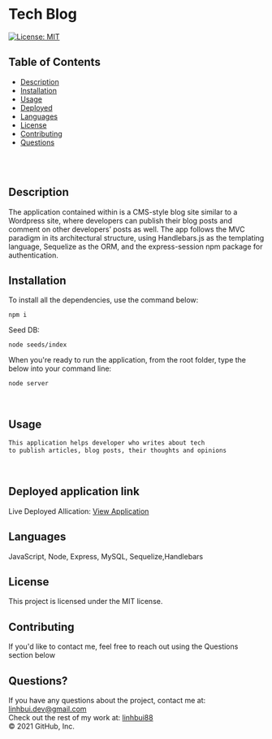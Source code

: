 # Tech Blog <br />

[![License: MIT](https://img.shields.io/badge/License-MIT-yellow.svg)](https://opensource.org/licenses/MIT) <br />

## Table of Contents 

- [Description](#description)
- [Installation](#installation)
- [Usage](#usage)
- [Deployed](#deployedapplicationlink)
- [Languages](#languages)
- [License](#license)
- [Contributing](#contributing)
- [Questions](#questions)

<br />
<br />

## Description
The application contained within is a CMS-style blog site similar to a Wordpress site, where developers can publish their blog posts and comment on other developers’ posts as well. The app follows the MVC paradigm in its architectural structure, using Handlebars.js as the templating language, Sequelize as the ORM, and the express-session npm package for authentication.

## Installation
To install all the dependencies, use the command below:
```
npm i
```
Seed DB:
```
node seeds/index
```
When you're ready to run the application, from the root folder, type the below into your command line:
```
node server
```
<br />

## Usage

```md
This application helps developer who writes about tech
to publish articles, blog posts, their thoughts and opinions

```
<br/>


## Deployed application link
Live Deployed Allication: [View Application](https://nameless-harbor-72570.herokuapp.com/)<br/>


## Languages

JavaScript, Node, Express, MySQL, Sequelize,Handlebars<br />

## License

  This project is licensed under the MIT license. <br />
  
## Contributing

If you'd like to contact me, feel free to reach out using the Questions section below<br />

## Questions?

If you have any questions about the project, contact me at: 
linhbui.dev@gmail.com <br />
Check out the rest of my work at: 
[linhbui88](https://github.com/Linhbui88) <br />
© 2021 GitHub, Inc.
